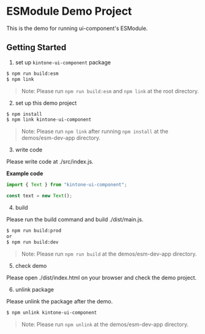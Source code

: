 # ESModule Demo Project
This is the demo for running ui-component's ESModule.

## Getting Started
1. set up `kintone-ui-component` package
```bash
$ npm run build:esm
$ npm link
```
> Note: Please run `npm run build:esm` and `npm link` at the root directory.

2. set up this demo project
```bash
$ npm install
$ npm link kintone-ui-component
```
> Note: Please run `npm link` after running `npm install` at the demos/esm-dev-app directory.

3. write code

Please write code at ./src/index.js.

**Example code**
```javascript
import { Text } from "kintone-ui-component";

const text = new Text();
```

4. build

Please run the build command and build ./dist/main.js.
```bash
$ npm run build:prod
or
$ npm run build:dev
```
> Note: Please run `npm run build` at the demos/esm-dev-app directory.

5. check demo

Please open ./dist/index.html on your browser and check the demo project.

6. unlink package

Please unlink the package after the demo.
```bash
$ npm unlink kintone-ui-component
```
> Note: Please run `npm unlink` at the demos/esm-dev-app directory.